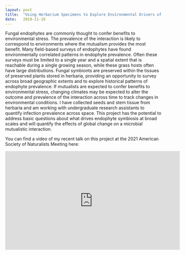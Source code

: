 ```yaml
---
layout: post
title:  "Using Herbarium Specimens to Explore Environmental Drivers of Plant-Fungal Symbiosis"
date:   2019-11-18
---
```


<p class="intro"><span class="dropcap">F</span>ungal endophytes are commonly thought to confer benefits to environmental stress. The prevalence of the interaction is likely to correspond to environments where the mutualism provides the most benefit. Many field-based surveys of endophytes have found environmentally correlated patterns in endophyte prevalence. Often these surveys must be limited to a single year and a spatial extent that is reachable during a single growing season, while these grass hosts often have large distributions. Fungal symbionts are preserved within the tissues of preserved plants stored in herbaria, providing an opportunity to survey across broad geographic extents and to explore historical patterns of endophyte prevalence. If mutualists are expected to confer benefits to environmental stress, changing climates may be expected to alter the outcome and prevalence of the interaction across time to track changes in environmental conditions. I have collected seeds and stem tissue from herbaria and am working with undergraduate research assistants to quantify infection prevalence across space. This project has the potential to address basic questions about what drives endophyte symbiosis at broad scales and will quantify the effects of global change on a microbial mutualistic interaction.</p>

You can find a video of my recent talk on this project at the 2021 American Society of Naturalists Meeting here:
<center><iframe width="560" height="315" src="https://www.youtube.com/embed/cdTMwuWTw_k?start=4908" frameborder="0" allow="accelerometer; autoplay; clipboard-write; encrypted-media; gyroscope; picture-in-picture" allowfullscreen></iframe></center>

